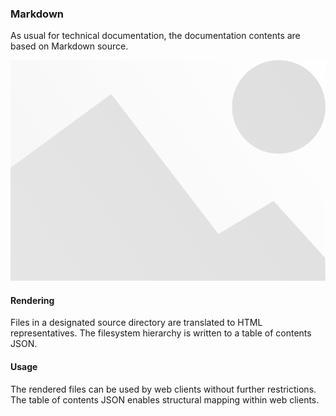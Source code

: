 ### Markdown

As usual for technical documentation, the documentation contents are based on Markdown source.

![IMG](./_assets/img.png)

#### Rendering

Files in a designated source directory are translated to HTML representatives. The filesystem hierarchy is written to a table of contents JSON.

#### Usage

The rendered files can be used by web clients without further restrictions. The table of contents JSON enables structural mapping within web clients.